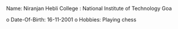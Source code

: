 Name: Niranjan Hebli
College : National  Institute of Technology Goa 

o Date-Of-Birth: 16-11-2001
o Hobbies: Playing chess
